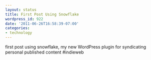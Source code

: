 ```yaml
---
layout: status
title: First Post Using Snowflake
wordpress_id: 922
date: '2011-06-26T16:58:39-07:00'
categories:
- technology
---
```

first post using snowflake, my new WordPress plugin for syndicating personal published content #indieweb
